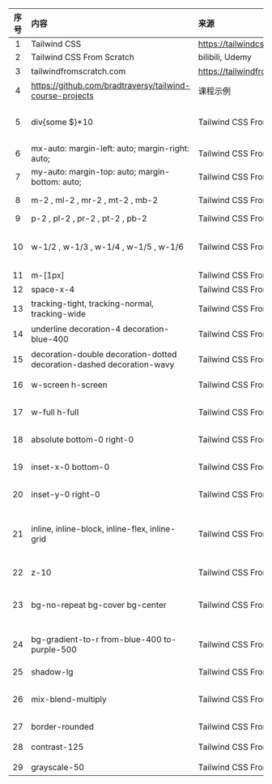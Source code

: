 | 序号 | 内容                                                                    | 来源                               | 备注                                           | 类型     |
|:--:|:----------------------------------------------------------------------|:---------------------------------|:---------------------------------------------|:-------|
| 1  | Tailwind CSS                                                          | https://tailwindcss.com/         |                                              | site   |
| 2  | Tailwind CSS From Scratch                                             | bilibili, Udemy                  |                                              | course |
| 3  | tailwindfromscratch.com                                               | https://tailwindfromscratch.com/ | 课程示例                                         | site   |
| 4  | https://github.com/bradtraversy/tailwind-course-projects              | 课程示例                             | site                                         |
| 5  | div{some $}*10                                                        | Tailwind CSS From Scratch        | emmet 生成10个内容自增的div                          | tip    |
| 6  | mx-auto: margin-left: auto; margin-right: auto;                       | Tailwind CSS From Scratch        | 居中                                           | tip    |
| 7  | my-auto: margin-top: auto; margin-bottom: auto;                       | Tailwind CSS From Scratch        | 居中                                           | tip    |
| 8  | m-2 , ml-2 , mr-2 , mt-2 , mb-2                                       | Tailwind CSS From Scratch        | margin,2 :0.5rem, 8px                        | tip    |
| 9  | p-2 , pl-2 , pr-2 , pt-2 , pb-2                                       | Tailwind CSS From Scratch        | padding                                      | tip    |
| 10 | w-1/2 , w-1/3 , w-1/4 , w-1/5 , w-1/6                                 | Tailwind CSS From Scratch        | width: 50%, 33.333333%, 25%, 20%, 16.666667% | tip    |
| 11 | m-[1px]                                                               | Tailwind CSS From Scratch        | margin: 1px                                  | tip    |
| 12 | space-x-4                                                             | Tailwind CSS From Scratch        | 横间距                                          | tip    |
| 13 | tracking-tight, tracking-normal, tracking-wide                        | Tailwind CSS From Scratch        | 字间距                                          | tip    |
| 14 | underline decoration-4 decoration-blue-400                            | Tailwind CSS From Scratch        | 下划线 ,大小，颜色                                   | tip    |
| 15 | decoration-double decoration-dotted decoration-dashed decoration-wavy | Tailwind CSS From Scratch        | 下划线样式                                        | tip    |
| 16 | w-screen h-screen                                                     | Tailwind CSS From Scratch        | 宽高为屏幕宽高          100vw                       | tip    |
| 17 | w-full h-full                                                         | Tailwind CSS From Scratch        | 宽高为父元素宽高        100%                         | tip    |
| 18 | absolute bottom-0 right-0                                             | Tailwind CSS From Scratch        | 绝对定位，右下角                                     | tip    |
| 19 | inset-x-0 bottom-0                                                    | Tailwind CSS From Scratch        | 绝对定位，底部居中                                    | tip    |
| 20 | inset-y-0 right-0                                                     | Tailwind CSS From Scratch        | 绝对定位，右边居中                                    | tip    |
| 21 | inline, inline-block, inline-flex, inline-grid                        | Tailwind CSS From Scratch        | 行内元素，行内块元素，行内flex元素，行内grid元素                 | tip    |
| 22 | z-10                                                                  | Tailwind CSS From Scratch        | z-index: 10,大的覆盖小的                           | tip    |
| 23 | bg-no-repeat bg-cover bg-center                                       | Tailwind CSS From Scratch        | 背景图片不重复，铺满，居中                                | tip    |
| 24 | bg-gradient-to-r from-blue-400 to-purple-500                          | Tailwind CSS From Scratch        | 背景渐变，从左到右，从蓝到紫                               | tip    |
| 25 | shadow-lg                                                             | Tailwind CSS From Scratch        | 阴影，大                                         | tip    |
| 26 | mix-blend-multiply                                                    | Tailwind CSS From Scratch        | 混合模式，正片叠底  ,底色叠加                             | tip    |
| 27 | border-rounded                                                        | Tailwind CSS From Scratch        | 圆角，4px                                       | tip    |
| 28 | contrast-125                                                          | Tailwind CSS From Scratch        | 对比度，125%                                     | tip    |
| 29 | grayscale-50                                                          | Tailwind CSS From Scratch        | 灰度，50%                                       | tip    |
